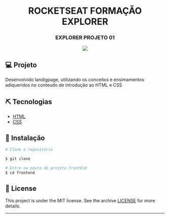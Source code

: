 <div align="center">
  <h1> ROCKETSEAT FORMAÇÃO EXPLORER </h1>
  <h3> EXPLORER PROJETO 01</h3>
</div>


<div align="center">
    <img src="frontend/public/apresentação.svg">
</div>

## 💻 Projeto
Desenvolvido landigpage, utilizando os conceitos e ensimamentos adiqueridos no conteudo de introdução ao HTML e CSS

## ⛏ Tecnologias
- [HTML](https://docs.adonisjs.com/guides/introduction)
- [CSS](https://reactjs.org/)

## 🚀 Instalação


```bash
# Clone o repositório

$ git clone

# Entre na pasta do projeto FrontEnd
$ cd frontend

```

## 📝 License

This project is under the MIT license. See the archive [LICENSE](LICENSE.md) for more details.

---
<blockquote>
    
</blockquote>


